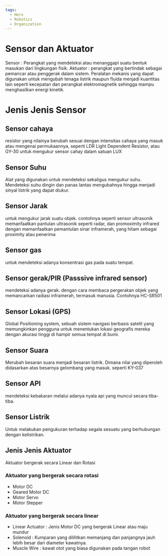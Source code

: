 ```yaml
---
tags:
  - Hero
  - Robotics
  - Organization
---
```

# Sensor dan Aktuator
Sensor : Perangkat yang mendeteksi atau menanggapi suatu bentuk masukan dari lingkungan fisik. 
Aktuator : perangkat yang bertindak sebagai pemancar atau penggerak dalam sistem. Peralatan mekanis yang dapat digunakan untuk mengubah tenaga listrik maupun fluida menjadi kuantitas lain seperti kecepatan dan perangkat elektromagnetik sehingga mampu menghasilkan energi kinetik.
# Jenis Jenis Sensor
## Sensor cahaya
resistor yang nilainya berubah sesuai dengan intensitas cahaya yang masuk atau mengenai permukaannya, seperti LDR Light Dependent Resistor, atau GY-30 untuk mengukur sensor cahay dalam satuan LUX 
## Sensor Suhu
Alat yang digunakan untuk mendeteksi sekaligus mengukur suhu. Mendeteksi suhu dingin dan panas lantas mengubahnya hingga menjadi sinyal listrik yang dapat diukur.
## Sensor Jarak 
untuk mengukur jarak suatu objek. contohnya seperti sensor ultrasonik memanfaatkan pantulan ultrasonik seperti radar, dan promoximity infrared dengan memanfaatkan pemantulan sinar inframerah, yang hitam sebagai proximity atau penerima
## Sensor gas
untuk mendeteksi adanya konsentrasi gas pada suatu tempat. 
## Sensor gerak/PIR (Passsive infrared sensor)
mendeteksi adanya gerak. dengan cara membaca pergerakan objek yang memancarkan radiasi inframerah, termasuk manusia. Contohnya HC-SR501
## Sensor Lokasi (GPS)
Global Positioning system, sebuah sistem navigasi berbasis satelit yang memungkinkan pengguna untuk menentukan lokasi geografis mereka dengan akurasi tinggi di hampir semua tempat di bumi. 
## Sensor Suara 
Merubah besaran suara menjadi besaran listrik. Dimana nilai yang diperoleh didasarkan atas besarnya gelombang yang masuk. seperti KY-037
## Sensor API 
mendeteksi kebakaran melalui adanya nyala api yang muncul secara tiba-tiba. 
## Sensor Listrik
Untuk melakukan pengukuran terhadap segala sesuatu yang berhubungan dengan kelistrikan. 
## Jenis Jenis Aktuator 
Aktuator bergerak secara Linear dan Rotasi
### Aktuator yang bergerak secara rotasi
- Motor DC 
- Geared Motor DC
- Motor Servo
- Motor Stepper
### Aktuator yang bergerak secara linear
- Linear Actuator : Jenis Motor DC yang bergerak Linear atau maju mundur
- Solenoid : Kumparan yang dililitkan memanjang dan panjangnya jauh lebih besar dari diameter kawatnya. 
- Muscle Wire : kawat otot yang biasa digunakan pada tangan robot 